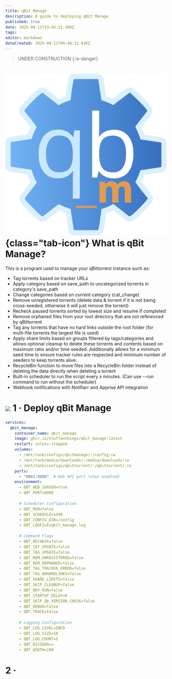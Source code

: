 ```yaml
---
title: qBit Manage
description: A guide to deploying qBit Manage
published: true
date: 2025-09-11T13:54:21.300Z
tags: 
editor: markdown
dateCreated: 2025-09-11T09:40:32.816Z
---
```


> UNDER CONSTRUCTION
{.is-danger}



# ![](/qbit-manage.png){class="tab-icon"} What is qBit Manage?
This is a program used to manage your qBittorrent instance such as:

- Tag torrents based on tracker URLs
- Apply category based on save_path to uncategorized torrents in category's save_path
- Change categories based on current category (cat_change)
- Remove unregistered torrents (delete data & torrent if it is not being cross-seeded, otherwise it will just remove the torrent)
- Recheck paused torrents sorted by lowest size and resume if completed
- Remove orphaned files from your root directory that are not referenced by qBittorrent
- Tag any torrents that have no hard links outside the root folder (for multi-file torrents the largest file is used)
- Apply share limits based on groups filtered by tags/categories and allows optional cleanup to delete these torrents and contents based on maximum ratio and/or time seeded. Additionally allows for a minimum seed time to ensure tracker rules are respected and minimum number of seeders to keep torrents alive.
- RecycleBin function to move files into a RecycleBin folder instead of deleting the data directly when deleting a torrent
- Built-in scheduler to run the script every x minutes. (Can use --run command to run without the scheduler)
- Webhook notifications with Notifiarr and Apprise API integration


# <img src="/docker.png" class="tab-icon"> 1 · Deploy qBit Manage
```yaml
services:
  qbit_manage:
    container_name: qbit_manage
    image: ghcr.io/stuffanthings/qbit_manage:latest
    restart: unless-stopped
    volumes:
      - /mnt/tank/configs/qbitmanage/:/config:rw
      - /mnt/tank/media/downloads/:/media/downloads:rw
      - /mnt/tank/configs/qbittorrent/:/qbittorrent/:ro
    ports:
      - "8081:8080"  # Web API port (when enabled)
    environment:
      - QBT_WEB_SERVER=true
      - QBT_PORT=8080

      # Scheduler Configuration
      - QBT_RUN=false
      - QBT_SCHEDULE=1440
      - QBT_CONFIG_DIR=/config
      - QBT_LOGFILE=qbit_manage.log

      # Command Flags
      - QBT_RECHECK=false
      - QBT_CAT_UPDATE=false
      - QBT_TAG_UPDATE=false
      - QBT_REM_UNREGISTERED=false
      - QBT_REM_ORPHANED=false
      - QBT_TAG_TRACKER_ERROR=false
      - QBT_TAG_NOHARDLINKS=false
      - QBT_SHARE_LIMITS=false
      - QBT_SKIP_CLEANUP=false
      - QBT_DRY_RUN=false
      - QBT_STARTUP_DELAY=0
      - QBT_SKIP_QB_VERSION_CHECK=false
      - QBT_DEBUG=false
      - QBT_TRACE=false

      # Logging Configuration
      - QBT_LOG_LEVEL=INFO
      - QBT_LOG_SIZE=10
      - QBT_LOG_COUNT=5
      - QBT_DIVIDER==
      - QBT_WIDTH=100
```


# 2 · 